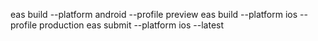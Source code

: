 eas build --platform android --profile preview
eas build --platform ios --profile production
eas submit --platform ios --latest
